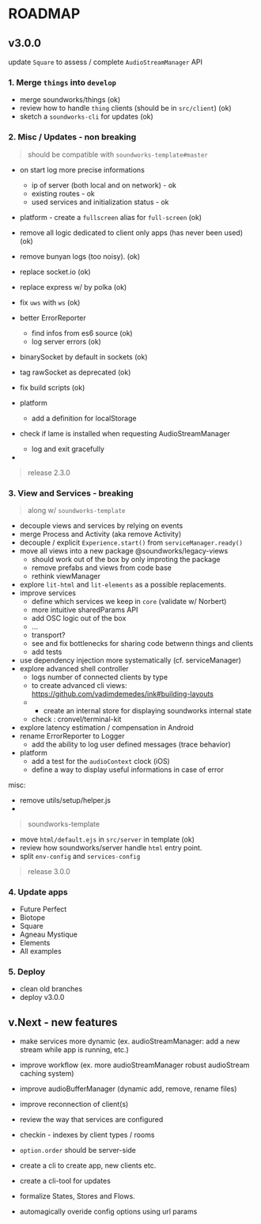 # ROADMAP

## v3.0.0

update `Square` to assess / complete `AudioStreamManager` API

### 1. Merge `things` into `develop`

- merge soundworks/things (ok)
- review how to handle `thing` clients (should be in `src/client`) (ok)
- sketch a `soundworks-cli` for updates (ok)

### 2. Misc / Updates - non breaking

> should be compatible with `soundworks-template#master`
 
- on start log more precise informations 
  + ip of server (both local and on network) - ok
  + existing routes - ok
  + used services and initialization status - ok

- platform - create a `fullscreen` alias for `full-screen` (ok)
- remove all logic dedicated to client only apps (has never been used) (ok)
- remove bunyan logs (too noisy). (ok) 
- replace socket.io (ok)
- replace express w/ by polka (ok)
- fix `uws` with `ws` (ok)
- better ErrorReporter 
  + find infos from es6 source (ok)
  + log server errors (ok)
- binarySocket by default in sockets (ok)
- tag rawSocket as deprecated (ok)
- fix build scripts  (ok)

- platform 
  + add a definition for localStorage 
- check if lame is installed when requesting AudioStreamManager
  + log and exit gracefully
- 

> release 2.3.0

### 3. View and Services - breaking 

> along w/ `soundworks-template`

- decouple views and services by relying on events
- merge Process and Activity (aka remove Activity)
- decouple / explicit `Experience.start()` from `serviceManager.ready()`
- move all views into a new package @soundworks/legacy-views
  + should work out of the box by only improting the package
  + remove prefabs and views from code base
  + rethink viewManager
- explore `lit-html` and `lit-elements` as a possible replacements.
- improve services
  + define which services we keep in `core` (validate w/ Norbert)
  + more intuitive sharedParams API
  + add OSC logic out of the box
  + ...
  + transport?
  + see and fix bottlenecks for sharing code betwenn things and clients
  + add tests
- use dependency injection more systematically (cf. serviceManager)
- explore advanced shell controller
  + logs number of connected clients by type
  + to create advanced cli views: https://github.com/vadimdemedes/ink#building-layouts
  + - create an internal store for displaying soundworks internal state
  + check : cronvel/terminal-kit
- explore latency estimation / compensation in Android
- rename ErrorReporter to Logger
  + add the ability to log user defined messages (trace behavior)
- platform 
  + add a test for the `audioContext` clock (iOS)
  + define a way to display useful informations in case of error

misc:
- remove utils/setup/helper.js
- 

> soundworks-template

- move `html/default.ejs` in `src/server` in template (ok)
- review how soundworks/server handle `html` entry point. 
- split `env-config` and `services-config`

> release 3.0.0

### 4. Update apps

- Future Perfect
- Biotope
- Square
- Agneau Mystique
- Elements
- All examples

### 5. Deploy

- clean old branches
- deploy v3.0.0

## v.Next - new features

- make services more dynamic (ex. audioStreamManager: add a new stream while app is running, etc.)
- improve workflow (ex. more audioStreamManager robust audioStream caching system)
- improve audioBufferManager (dynamic add, remove, rename files)
- improve reconnection of client(s)
- review the way that services are configured
- checkin - indexes by client types / rooms
- `option.order` should be server-side

- create a cli to create app, new clients etc.
- create a cli-tool for updates

- formalize States, Stores and Flows.
- automagically overide config options using url params
